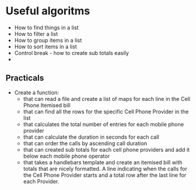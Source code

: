 # Useful algoritms

* How to find things in a list
* How to filter a list
* How to group items in a list
* How to sort items in a list
* Control break - how to create sub totals easily
* 

## Practicals

* Create a function:
  * that can read a file and create a list of maps for each line in the Cell Phone Itemised bill
  * that can find all the rows for the specific Cell Phone Provider in the list
  * that calculates the total number of entries for each mobile phone provider
  * that can calculate the duration in seconds for each call
  * that can order the calls by ascending call duration
  * that can created sub totals for each cell phone providers and add it below each mobile phone operator
  * that takes a handlebars template and create an itemised bill with totals that are nicely formatted. A line indicating when the calls for the Cell Phone Provider starts and a total row after the last line for each Provider.

